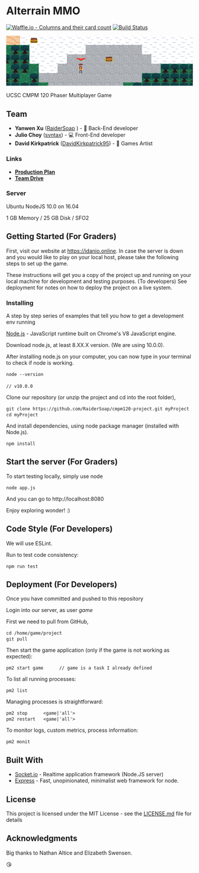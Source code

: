 
# Alterrain MMO

[![Waffle.io - Columns and their card count](https://badge.waffle.io/RaiderSoap/cmpm120-project.png?columns=all)](https://waffle.io/RaiderSoap/cmpm120-project?utm_source=badge)
[![Build Status](https://travis-ci.org/RaiderSoap/cmpm120-project.svg?branch=master)](https://travis-ci.org/RaiderSoap/cmpm120-project)

![idanio](./idanio.png)

UCSC CMPM 120 Phaser Multiplayer Game

## Team

* **Yanwen Xu** ([RaiderSoap](https://github.com/RaiderSoap) ) - :floppy_disk: Back-End developer
* **Julio Choy** ([svntax](https://github.com/svntax)) - :computer: Front-End developer
* **David Kirkpatrick** ([DavidKirkpatrick95](https://github.com/DavidKirkpatrick95)) - :art: Games Artist

### Links

* **[Production Plan](https://docs.google.com/spreadsheets/d/1j9RkvIJDULHMqaTGhHoymikjDXNxcCUxKwtvIhiS2I4/edit?usp=drive_web&ouid=101774301194820727572)**
* **[Team Drive](https://drive.google.com/drive/u/1/folders/0AAoaaZ8jLRMSUk9PVA)**

### Server

Ubuntu NodeJS 10.0 on 16.04

1 GB Memory / 25 GB Disk / SFO2

## Getting Started (For Graders)

First, visit our website at https://idanio.online. In case the server is down and you would like to play on your local host, please take the following steps to set up the game.  

These instructions will get you a copy of the project up and running on your local machine for development and testing purposes. (To developers) See deployment for notes on how to deploy the project on a live system.

### Installing

A step by step series of examples that tell you how to get a development env running

[Node.js](https://nodejs.org/en/) - JavaScript runtime built on Chrome's V8 JavaScript engine. 

Download node.js, at least 8.XX.X version. (We are using 10.0.0).

After installing node.js on your computer, you can now type in your terminal to check if node is working.

```
node --version

// v10.0.0
```

Clone our repository (or unzip the project and cd into the root folder),

```
git clone https://github.com/RaiderSoap/cmpm120-project.git myProject
cd myProject
```

And install dependencies, using node package manager (installed with Node.js).

```
npm install
```

## Start the server (For Graders)

To start testing locally, simply use node

```
node app.js
```

And you can go to http://localhost:8080

Enjoy exploring wonder!
:) 

## Code Style (For Developers)

We will use ESLint.

Run to test code consistency:

```
npm run test
```

## Deployment (For Developers)

Once you have committed and pushed to this repository

Login into our server, as user *game*


First we need to pull from GitHub,

```
cd /home/game/project
git pull
```

Then start the game application (only if the game is not working as expected):

```
pm2 start game      // game is a task I already defined
```

To list all running processes:

```
pm2 list
```

Managing processes is straightforward:

```
pm2 stop      <game|'all'>
pm2 restart   <game|'all'>
```

To monitor logs, custom metrics, process information:

```
pm2 monit
```

## Built With

* [Socket.io](http://socket.io) - Realtime application framework (Node.JS server)
* [Express](https://expressjs.com/) - Fast, unopinionated, minimalist web framework for node.

## License

This project is licensed under the MIT License - see the [LICENSE.md](LICENSE.md) file for details

## Acknowledgments

Big thanks to Nathan Altice and Elizabeth Swensen.

:kissing_heart:
